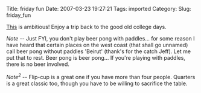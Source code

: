 Title: friday fun
Date: 2007-03-23 19:27:21
Tags: imported
Category: 
Slug: friday_fun

<a href="http://www.millenniumpong.com/" title="Reminds me of junior year">This</a> is ambitious!   Enjoy a trip back to the good old college days.

<em>Note</em> -- Just FYI, you don't play beer pong with paddles... for some reason I have heard that certain places on the west coast (that shall go unnamed) call beer pong without paddles 'Beirut' (thank's for the catch Jeff).  Let me put that to rest.  Beer pong is beer pong... If you're playing with paddles, there is no beer involved.

<em>Note<sup>2</sup></em> -- Flip-cup is a great one if you have more than four people.  Quarters is a great classic too, though you have to be willing to sacrifice the table.
